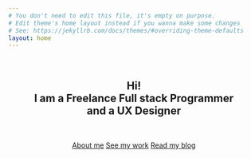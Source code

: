 ```yaml
---
# You don't need to edit this file, it's empty on purpose.
# Edit theme's home layout instead if you wanna make some changes
# See: https://jekyllrb.com/docs/themes/#overriding-theme-defaults
layout: home
---
```


<br/>
<h2 align="center">Hi! <br/> I am a Freelance Full stack Programmer <br/>and a UX Designer</h2>
<br/>

<p align="center">
  <a class="primary-links" href="/about/">About me</a>
  <a class="primary-links" href="/work/">See my work</a>
  <a class="primary-links" href="/blog/">Read my blog</a>
</p>

<br/>
